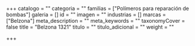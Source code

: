 +++
catalogo = ""
categoria = ""
familias = ["Polímeros para reparación de bombas"]
galeria = []
id = ""
imagen = ""
industrias = []
marcas = ["Belzona"]
meta_description = ""
meta_keywords = ""
taxonomyCover = false
title = "Belzona 1321"
titulo = ""
titulo_adicional = ""
weight = ""

+++
